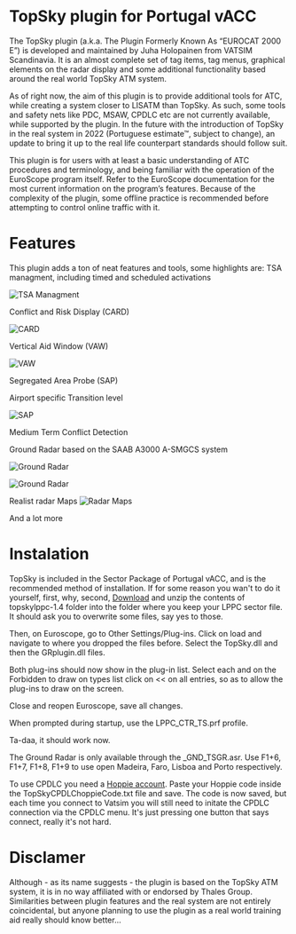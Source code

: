 # TopSky plugin for Portugal vACC

The TopSky plugin (a.k.a. The Plugin Formerly Known As “EUROCAT 2000 E”) is developed and maintained by Juha Holopainen from VATSIM Scandinavia. It is an almost complete set of tag items, tag menus, graphical elements on the radar display and some additional functionality based around the real world TopSky ATM system. 

As of right now, the aim of this plugin is to provide additional tools for ATC, while creating a system closer to LISATM than TopSky. As such, some tools and safety nets like PDC, MSAW, CPDLC etc are not currently available, while supported by the plugin.
In the future with the introduction of TopSky in the real system in 2022 (Portuguese estimate™, subject to change), an update to bring it up to the real life counterpart standards should follow suit.

This plugin is for users with at least a basic understanding of ATC procedures and terminology, and being familiar with the operation of the EuroScope program itself. Refer to the EuroScope documentation for the most current information on the program’s features. Because of the complexity of the plugin, some offline practice is recommended before attempting to control online traffic with it.

# Features
This plugin adds a ton of neat features and tools, some highlights are:
TSA managment, including timed and scheduled activations

![TSA Managment](https://user-images.githubusercontent.com/13833056/97945690-23e28800-1d80-11eb-8bce-a43d5735573e.jpg)

Conflict and Risk Display (CARD)

![CARD](https://user-images.githubusercontent.com/13833056/97945835-9bb0b280-1d80-11eb-9498-1f6bd4ed1c4e.png)

Vertical Aid Window (VAW)

![VAW](https://user-images.githubusercontent.com/13833056/97945927-de728a80-1d80-11eb-821a-d5ac31cc7cac.png)

Segregated Area Probe (SAP)

Airport specific Transition level


![SAP](https://user-images.githubusercontent.com/13833056/97945951-ecc0a680-1d80-11eb-9e7f-b42b4cf19085.png)

Medium Term Conflict Detection

Ground Radar based on the SAAB A3000 A-SMGCS system

![Ground Radar](https://user-images.githubusercontent.com/13833056/97946021-18dc2780-1d81-11eb-9ae6-3174cfb085c1.png)

![Ground Radar](https://user-images.githubusercontent.com/13833056/97946071-33ae9c00-1d81-11eb-9a52-7af0abfd59d6.png)

Realist radar Maps
![Radar Maps](https://user-images.githubusercontent.com/13833056/97946155-6d7fa280-1d81-11eb-9e83-135feb0831ae.png)


And a lot more

# Instalation
TopSky is included in the Sector Package of Portugal vACC, and is the recommended method of installation. If for some reason you wan't to do it yourself, first, why, second, [Download](https://github.com/pinatacolada/topskylppc/archive/1.4.1.zip) and unzip the contents of topskylppc-1.4 folder into the folder where you keep your LPPC sector file. It should ask you to overwrite some files, say yes to those.

Then, on Euroscope, go to Other Settings/Plug-ins. Click on load and navigate to where you dropped the files before. Select the TopSky.dll and then the GRplugin.dll files.

Both plug-ins should now show in the plug-in list. Select each and on the Forbidden to draw on types list click on << on all entries, so as to allow the plug-ins to draw on the screen.

Close and reopen Euroscope, save all changes. 

When prompted during startup, use the LPPC_CTR_TS.prf profile.

Ta-daa, it should work now.

The Ground Radar is only available through the _GND_TSGR.asr. Use F1+6, F1+7, F1+8, F1+9 to use open Madeira, Faro, Lisboa and Porto respectively.

To use CPDLC you need a [Hoppie account](https://www.hoppie.nl/acars/system/register.html). Paste your Hoppie code inside the TopSkyCPDLChoppieCode.txt file and save. The code is now saved, but each time you connect to Vatsim you will still need to initate the CPDLC connection via the CPDLC menu. It's just pressing one button that says connect, really it's not hard.

# Disclamer
Although - as its name suggests - the plugin is based on the TopSky ATM system, it is in no way affiliated with or endorsed by Thales Group. Similarities between plugin features and the real system are not entirely coincidental, but anyone planning to use the plugin as a real world training aid really should know better…


